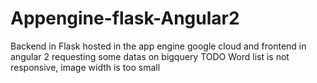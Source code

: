 # Appengine-flask-Angular2
Backend in Flask hosted in the app engine google cloud and frontend in angular 2 requesting some datas on bigquery
TODO
Word list is not responsive,
image width is too small
